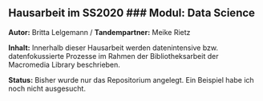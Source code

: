 ## Hausarbeit im SS2020 ### Modul: Data Science

**Autor:** Britta Lelgemann / **Tandempartner:** Meike Rietz

**Inhalt:** Innerhalb dieser Hausarbeit werden datenintensive bzw. datenfokussierte Prozesse im Rahmen der Bibliotheksarbeit der Macromedia Library
beschrieben. 

**Status:** Bisher wurde nur das Repositorium angelegt. Ein Beispiel habe ich noch nicht ausgesucht.

